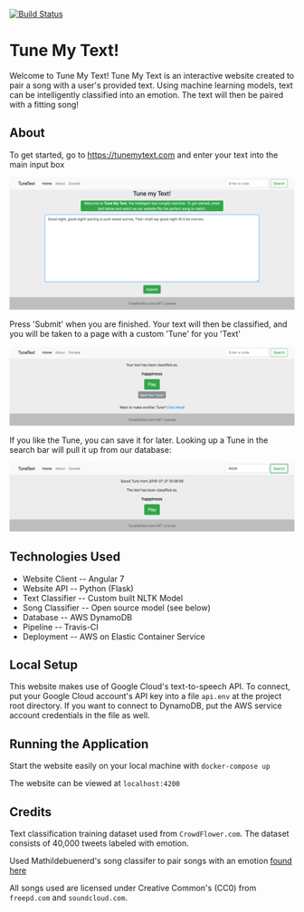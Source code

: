 [![Build Status](https://travis-ci.com/dennystasaski/TuneText.svg?branch=master)](https://travis-ci.com/dennystasaski/TuneText)

# Tune My Text!
Welcome to Tune My Text!  Tune My Text is an interactive website created to pair a song with a user's provided text.  Using machine learning models, text can be intelligently classified into an emotion.  The text will then be paired with a fitting song!

## About
To get started, go to https://tunemytext.com and enter your text into the main input box

![Home Page Quote](web/assets/screenshots/homePageQuote.png?raw=true)

Press 'Submit' when you are finished.  Your text will then be classified, and you will be taken to a page with a custom 'Tune' for you 'Text'

![Classification](web/assets/screenshots/classification.png?raw=true)

If you like the Tune, you can save it for later.  Looking up a Tune in the search bar will pull it up from our database:

![Lookup Code](web/assets/screenshots/lookupCode.png?raw=true)

## Technologies Used
* Website Client -- Angular 7
* Website API -- Python (Flask)
* Text Classifier -- Custom built NLTK Model
* Song Classifier -- Open source model (see below)
* Database -- AWS DynamoDB
* Pipeline -- Travis-CI
* Deployment -- AWS on Elastic Container Service

## Local Setup
This website makes use of Google Cloud's text-to-speech API.  To connect, put your Google Cloud account's API key into a file `api.env` at the project root directory.  If you want to connect to DynamoDB, put the AWS service account credentials in the file as well.

## Running the Application
Start the website easily on your local machine with `docker-compose up`

The website can be viewed at `localhost:4200`

## Credits
Text classification training dataset used from `CrowdFlower.com`.  The dataset consists of 40,000 tweets labeled with emotion.

Used Mathildebuenerd's song classifer to pair songs with an emotion [found here](https://github.com/mathildebuenerd/music-emotion-classifier)

All songs used are licensed under Creative Common's (CC0) from `freepd.com` and `soundcloud.com`.

